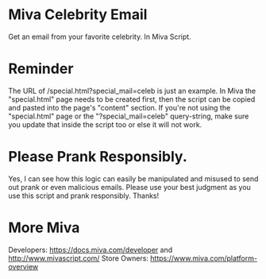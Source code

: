 # Miva Celebrity Email 
Get an email from your favorite celebrity. In Miva Script.

# Reminder 
The URL of /special.html?special_mail=celeb is just an example. In Miva the "special.html" page needs to be created first, then the script can be copied and pasted into the page's "content" section. If you're not using the "special.html" page or the "?special_mail=celeb" query-string, make sure you update that inside the script too or else it will not work.

# Please Prank Responsibly. 
Yes, I can see how this logic can easily be manipulated and misused to send out prank or even malicious emails. Please use your best judgment as you use this script and prank responsibly. Thanks!


# More Miva 
Developers: https://docs.miva.com/developer and http://www.mivascript.com/
Store Owners: https://www.miva.com/platform-overview
